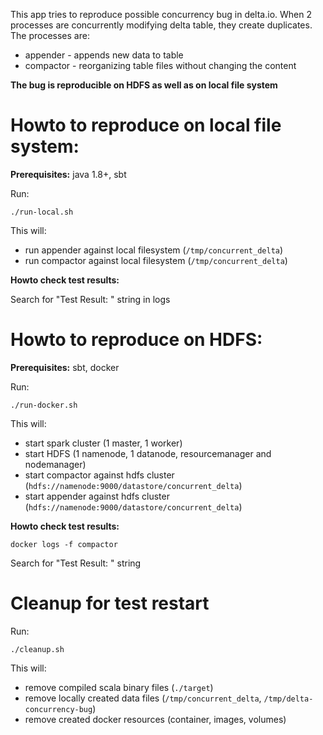 This app tries to reproduce possible concurrency bug in delta.io.
When 2 processes are concurrently modifying delta table, they create duplicates.
The processes are:
* appender - appends new data to table
* compactor - reorganizing table files without changing the content

**The bug is reproducible on HDFS as well as on local file system**

# Howto to reproduce on local file system:
**Prerequisites:** java 1.8+, sbt

Run:
```
./run-local.sh
```

This will:
* run appender against local filesystem (`/tmp/concurrent_delta`)
* run compactor against local filesystem (`/tmp/concurrent_delta`)

**Howto check test results:**

Search for "Test Result: " string in logs

# Howto to reproduce on HDFS:
**Prerequisites:** sbt, docker

Run:
```
./run-docker.sh
```
This will:
* start spark cluster (1 master, 1 worker)
* start HDFS (1 namenode, 1 datanode, resourcemanager and nodemanager)
* start compactor against hdfs cluster (`hdfs://namenode:9000/datastore/concurrent_delta`)
* start appender against hdfs cluster (`hdfs://namenode:9000/datastore/concurrent_delta`)

**Howto check test results:**
```
docker logs -f compactor
```
Search for "Test Result: " string

# Cleanup for test restart
Run:
```
./cleanup.sh
```
This will:
* remove compiled scala binary files (`./target`)
* remove locally created data files (`/tmp/concurrent_delta`, `/tmp/delta-concurrency-bug`)
* remove created docker resources (container, images, volumes)
